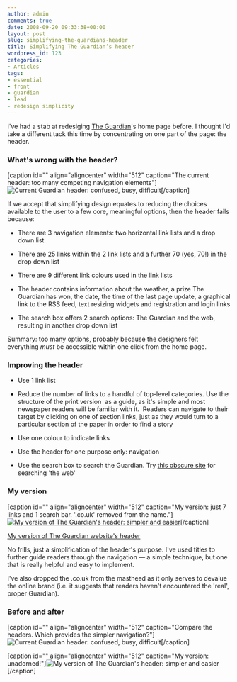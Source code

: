```yaml
---
author: admin
comments: true
date: 2008-09-20 09:33:38+00:00
layout: post
slug: simplifying-the-guardians-header
title: Simplifying The Guardian’s header
wordpress_id: 123
categories:
- Articles
tags:
- essential
- front
- guardian
- lead
- redesign simplicity
---
```


I've had a stab at redesiging [The Guardian](http://guardian.co.uk)'s home page before. I thought I'd take a different tack this time by concentrating on one part of the page: the header.


### What's wrong with the header?


[caption id="" align="aligncenter" width="512" caption="The current header: too many competing navigation elements"]![Current Guardian header: confused, busy, difficult](http://farm4.static.flickr.com/3095/2871554755_1f5b165ed8_o.jpg)[/caption]

If we accept that simplifying design equates to reducing the choices available to the user to a few core, meaningful options, then the header fails because:



	
  * There are 3 navigation elements: two horizontal link lists and a drop down list

	
  * There are 25 links within the 2 link lists and a further 70 (yes, 70!) in the drop down list

	
  * There are 9 different link colours used in the link lists

	
  * The header contains information about the weather, a prize The Guardian has won, the date, the time of the last page update, a graphical link to the RSS feed, text resizing widgets and registration and login links

	
  * The search box offers 2 search options: The Guardian and the web, resulting in another drop down list


Summary: too many options, probably because the designers felt everything _must_ be accessible within one click from the home page.


### Improving the header





	
  * Use 1 link list

	
  * Reduce the number of links to a handful of top-level categories. Use the structure of the print version  as a guide, as it's simple and most newspaper readers will be familiar with it.  Readers can navigate to their target by clicking on one of section links, just as they would turn to a particular section of the paper in order to find a story

	
  * Use one colour to indicate links

	
  * Use the header for one purpose only: navigation

	
  * Use the search box to search the Guardian. Try [this obscure site](http://google.co.uk) for searching 'the web'




### My version


[caption id="" align="aligncenter" width="512" caption="My version: just 7 links and 1 search bar. '.co.uk' removed from the name."][![My version of The Guardian's header: simpler and easier](http://farm4.static.flickr.com/3100/2872393384_208b474c7c_o.jpg)](http://leonpaternoster.com/examples/guardian_header/)[/caption]

[My version of The Guardian website's header](http://leonpaternoster.com/examples/guardian_header/)

No frills, just a simplification of the header's purpose. I've used titles to further guide readers through the navigation — a simple technique, but one that is really helpful and easy to implement.

I've also dropped the .co.uk from the masthead as it only serves to devalue the online brand (i.e. it suggests that readers haven't encountered the 'real', proper Guardian).


### Before and after


[caption id="" align="aligncenter" width="512" caption="Compare the headers. Which provides the simpler navigation?"]![Current Guardian header: confused, busy, difficult](http://farm4.static.flickr.com/3095/2871554755_1f5b165ed8_o.jpg)[/caption]

[caption id="" align="aligncenter" width="512" caption="My version: unadorned!"]![My version of The Guardian's header: simpler and easier](http://farm4.static.flickr.com/3100/2872393384_208b474c7c_o.jpg)[/caption]
